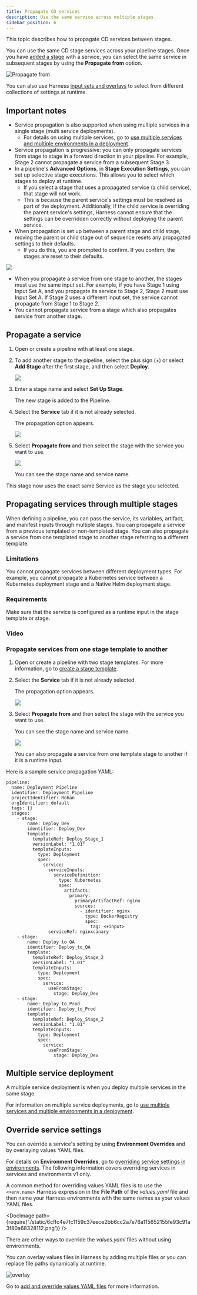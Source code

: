 ```yaml
---
title: Propagate CD services
description: Use the same service across multiple stages.
sidebar_position: 6
---
```


This topic describes how to propagate CD services between stages.

You can use the same CD stage services across your pipeline stages. Once you have [added a stage](/docs/platform/pipelines/add-a-stage.md) with a service, you can select the same service in subsequent stages by using the **Propagate from** option.

![Propagate from](./static/b7df1f589cdc64982a5458c3ad1b107132e1b7e3634dfcfeb716c075437e1d6c.png)

You can also use Harness [input sets and overlays](/docs/platform/pipelines/input-sets) to select from different collections of settings at runtime.

## Important notes

- Service propagation is also supported when using multiple services in a single stage (multi service deployments).
  - For details on using multiple services, go to [use multiple services and multiple environments in a deployment](/docs/continuous-delivery/x-platform-cd-features/advanced/multiserv-multienv).
- Service propagation is progressive: you can only propagate services from stage to stage in a forward direction in your pipeline. For example, Stage 2 cannot propagate a service from a subsequent Stage 3.
- In a pipeline's **Advanced Options**, in **Stage Execution Settings**, you can set up selective stage executions. This allows you to select which stages to deploy at runtime.
  - If you select a stage that uses a propagated service (a child service), that stage will not work.
  - This is because the parent service's settings must be resolved as part of the deployment. Additionally, if the child service is overriding the parent service's settings, Harness cannot ensure that the settings can be overridden correctly without deploying the parent service.
- When propagation is set up between a parent stage and child stage, moving the parent or child stage out of sequence resets any propagated settings to their defaults.
  - If you do this, you are prompted to confirm. If you confirm, the stages are reset to their defaults.

![](./static/propagate-and-override-cd-services-00.png)

- When you propagate a service from one stage to another, the stages must use the same input set. For example, if you have Stage 1 using Input Set A, and you propagate its service to Stage 2, Stage 2 must use Input Set A. If Stage 2 uses a different input set, the service cannot propagate from Stage 1 to Stage 2.
- You cannot propagate service from a stage which also propagates service from another stage.

## Propagate a service

1. Open or create a pipeline with at least one stage.
2. To add another stage to the pipeline, select the plus sign (+) or select **Add Stage** after the first stage, and then select **Deploy**.

   ![](./static/propagate-and-override-cd-services-01.png)

3. Enter a stage name and select **Set Up Stage**.

   The new stage is added to the Pipeline.

4. Select the **Service** tab if it is not already selected.

   The propagation option appears.

   ![](./static/propagate-and-override-cd-services-02.png)

5. Select **Propagate from** and then select the stage with the service you want to use.

   ![](./static/propagate-and-override-cd-services-03.png)

   You can see the stage name and service name.

This stage now uses the exact same Service as the stage you selected.

## Propagating services through multiple stages

When defining a pipeline, you can pass the service, its variables, artifact, and manifest inputs through multiple stages. You can propagate a service from a previous templated or non-templated stage. You can also propagate a service from one templated stage to another stage referring to a different template.

### Limitations

You cannot propagate services between different deployment types. For example, you cannot propagate a Kubernetes service between a Kubernetes deployment stage and a Native Helm deployment stage.

### Requirements

Make sure that the service is configured as a runtime input in the stage template or stage.

### Video

<!-- Video:
https://www.loom.com/embed/79b0d4c9c4634d2e95da1a832ef8060f%22-->
<DocVideo src="https://www.loom.com/share/79b0d4c9c4634d2e95da1a832ef8060f" />

### Propagate services from one stage template to another

1. Open or create a pipeline with two stage templates. For more information, go to [create a stage template](/docs/continuous-delivery/x-platform-cd-features/templates/create-a-remote-stage-template).
2. Select the **Service** tab if it is not already selected.

   The propagation option appears.

   ![](static/template-stage-propagation1.png)

3. Select **Propagate from** and then select the stage with the service you want to use.

   You can see the stage name and service name.

   ![](static/template-stage-propagation2.png)

   You can also propagate a service from one template stage to another if it is a runtime input.

Here is a sample service propagation YAML:

```
pipeline:
  name: Deployment Pipeline
  identifier: Deployment_Pipeline
  projectIdentifier: Rohan
  orgIdentifier: default
  tags: {}
  stages:
    - stage:
        name: Deploy Dev
        identifier: Deploy_Dev
        template:
          templateRef: Deploy_Stage_1
          versionLabel: "1.01"
          templateInputs:
            type: Deployment
            spec:
              service:
                serviceInputs:
                  serviceDefinition:
                    type: Kubernetes
                    spec:
                      artifacts:
                        primary:
                          primaryArtifactRef: nginx
                          sources:
                            - identifier: nginx
                              type: DockerRegistry
                              spec:
                                tag: <+input>
                serviceRef: nginxcanary
    - stage:
        name: Deploy to QA
        identifier: Deploy_to_QA
        template:
          templateRef: Deploy_Stage_2
          versionLabel: "1.01"
          templateInputs:
            type: Deployment
            spec:
              service:
                useFromStage:
                  stage: Deploy_Dev
    - stage:
        name: Deploy to Prod
        identifier: Deploy_to_Prod
        template:
          templateRef: Deploy_Stage_2
          versionLabel: "1.01"
          templateInputs:
            type: Deployment
            spec:
              service:
                useFromStage:
                  stage: Deploy_Dev

```

## Multiple service deployment

A multiple service deployment is when you deploy multiple services in the same stage.

For information on multiple service deployments, go to [use multiple services and multiple environments in a deployment](/docs/continuous-delivery/x-platform-cd-features/advanced/multiserv-multienv).

## Override service settings

You can override a service's setting by using **Environment Overrides** and by overlaying values YAML files.

For details on **Environment Overrides**, go to [overriding service settings in environments](/docs/continuous-delivery/x-platform-cd-features/environments/create-environments). The following information covers overriding services in services and environments v1 only.

A common method for overriding values YAML files is to use the `<+env.name>` Harness expression in the **File Path** of the _values.yaml_ file and then name your Harness environments with the same names as your values YAML files.

<!-- ![](../../cd-services/cd-services-general/static/6cffc4e7fc1159c37eece2bb6cc2a7e76a115652155fe93c91a3f80a68328112.png) -->

<DocImage path={require('./static/6cffc4e7fc1159c37eece2bb6cc2a7e76a115652155fe93c91a3f80a68328112.png')} />

There are other ways to override the _values.yaml_ files without using environments.

You can overlay values files in Harness by adding multiple files or you can replace file paths dynamically at runtime.

![overlay](./static/0bbc97758875d869b84bcf9ee6648103f217ecd0923076a0f2d86f3c821e0df7.png)

Go to [add and override values YAML files](/docs/continuous-delivery/deploy-srv-diff-platforms/kubernetes/cd-kubernetes-category/add-and-override-values-yaml-files) for more information.
